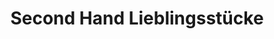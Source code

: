 ---
title: "Second Hand Lieblingsstücke"
url: /jena/second-hand-lieblingsstuecke/
shop: Gebrauchtwaren
---